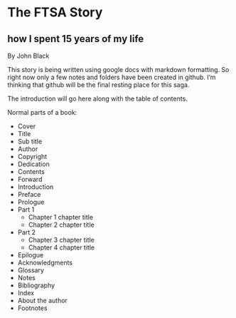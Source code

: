# The FTSA Story
## how I spent 15 years of my life
By John Black  


This story is being written using google docs with markdown formatting.   So right now only a few notes and folders have been created in github.  I’m thinking that github will be the final resting place for this saga.

The introduction will go here along with the table of contents.

Normal parts of a book:  
- Cover
- Title
- Sub title
- Author
- Copyright
- Dedication
- Contents
- Forward
- Introduction
- Preface
- Prologue
- Part 1
  - Chapter 1 chapter title
  - Chapter 2 chapter title
- Part 2
  - Chapter 3 chapter title
  - Chapter 4 chapter title
- Epilogue
- Acknowledgments
- Glossary
- Notes
- Bibliography
- Index
- About the author
- Footnotes
